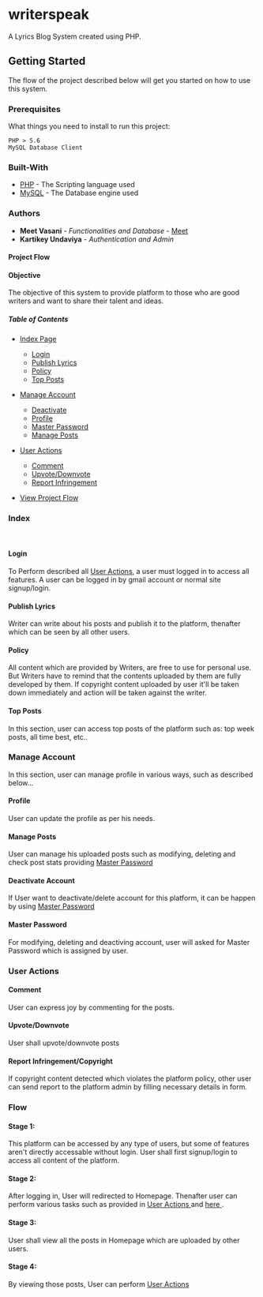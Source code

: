 # writerspeak
A Lyrics Blog System created using PHP.

## Getting Started
The flow of the project described below will get you started on how to use this system.

### Prerequisites
What things you need to install to run this project:

```
PHP > 5.6
MySQL Database Client
```
### Built-With
* [PHP](https://www.php.net/) - The Scripting language used
* [MySQL](https://www.mysql.com/) - The Database engine used

### Authors
* **Meet Vasani** - *Functionalities and Database* - [Meet](https://github.com/mjvasani86)
* **Kartikey Undaviya** - *Authentication and Admin* 

#### Project Flow

#### Objective
  The objective of this system to provide platform to those who are good writers and want to share their talent and ideas.

##### Table of Contents
- [Index Page](#index)
    - [Login](#login)
    - [Publish Lyrics](#publish)
    - [Policy](#policy)
    - [Top Posts](#posts)</br>
    
- [Manage Account](#manage) 
    - [Deactivate](#deacv)
    - [Profile](#profile)
    - [Master Password](#master)
    - [Manage Posts](#manageposts)
    

- [User Actions](#actions)
    - [Comment](#comment)
    - [Upvote/Downvote](#updown)
    - [Report Infringement](#report)</br>
    
- [View Project Flow](#flow)</br>

<a href = "index"></a>
### Index
</br>
<a href = "login"></a>

#### Login
To Perform described all <a href = "actions">User Actions</a>, a user must logged in to access all features. A user can be logged in by gmail account or normal site signup/login.
</br>
<a href = "publish"></a>

#### Publish Lyrics
Writer can write about his posts and publish it to the platform, thenafter which can be seen by all other users.
</br>

<a href = "policy"></a>

#### Policy
All content which are provided by Writers, are free to use for personal use. But Writers have to remind that the contents uploaded by them are fully developed by them. If copyright content uploaded by user it'll be taken down immediately and action will be taken against the writer.</br>

<a href="posts"></a>

#### Top Posts
In this section, user can access top posts of the platform such as: top week posts, all time best, etc..
</br>

<a href="manage"></a>

### Manage Account
In this section, user can manage profile in various ways, such as described below...</br>

<a href="profile"></a>

#### Profile
User can update the profile as per his needs.
</br>

<a href="manageposts"></a>

#### Manage Posts
User can manage his uploaded posts such as modifying, deleting and check post stats providing <a href = "master">Master Password</a>
</br>

<a href="deacv"></a>

#### Deactivate Account
If User want to deactivate/delete account for this platform, it can be happen by using <a href = "master">Master Password</a>
</br>

<a href = "master"></a>

#### Master Password
For modifying, deleting and deactiving account, user will asked for Master Password which is assigned by user.
</br>

<a href = "actions"></a>

### User Actions

<a href = "comment"></a>

#### Comment
User can express joy by commenting for the posts.
</br>

<a href = "updown"></a>

#### Upvote/Downvote
User shall upvote/downvote posts 
</br>

<a href = "report"></a>

#### Report Infringement/Copyright
If copyright content detected which violates the platform policy, other user can send report to the platform admin by filling necessary details in form.</br>

<a href = "flow"></a>

### Flow

#### Stage 1:
This platform can be accessed by any type of users, but some of features aren't directly accessable without login.
User shall first signup/login to access all content of the platform. </br>

#### Stage 2:
After logging in, User will redirected to Homepage. Thenafter user can perform various tasks such as provided in <a href = "action">User Actions </a> and <a href = "index"> here </a>.

#### Stage 3:
User shall view all the posts in Homepage which are uploaded by other users.

#### Stage 4:
By viewing those posts, User can perform  <a href = "action">User Actions </a>
